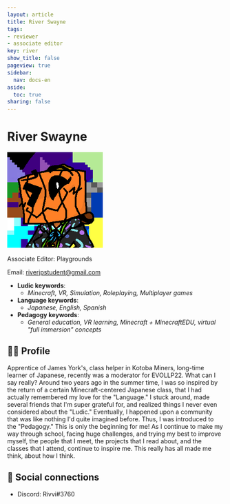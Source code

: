 ```yaml
---
layout: article
title: River Swayne
tags:
- reviewer
- associate editor
key: river
show_title: false
pageview: true
sidebar:
  nav: docs-en
aside:
  toc: true
sharing: false
---
```


# River Swayne

<div class="card">
  <div class="card__image">
    <img class="image" src="/assets/images/LLProfile_River.png"/>
  </div>
</div>

Associate Editor: Playgrounds

Email: [riverjpstudent@gmail.com](mailto:riverjpstudent@gmail.com)

- **Ludic keywords**: 
  - *Minecraft, VR, Simulation, Roleplaying, Multiplayer games*
- **Language keywords**: 
  - *Japanese, English, Spanish*
- **Pedagogy keywords**: 
  - *General education, VR learning, Minecraft + MinecraftEDU, virtual "full immersion" concepts*
<!--more-->

## 👨‍🏫 Profile

Apprentice of James York's, class helper in Kotoba Miners, long-time learner of Japanese, recently was a moderator for EVOLLP22.
What can I say really? Around two years ago in the summer time, I was so inspired by the return of a certain Minecraft-centered Japanese class, that I had actually remembered my love for the "Language." I stuck around, made several friends that I'm super grateful for, and realized things I never even considered about the "Ludic." Eventually, I happened upon a community that was like nothing I'd quite imagined before. Thus, I was introduced to the "Pedagogy."
This is only the beginning for me! As I continue to make my way through school, facing huge challenges, and trying my best to improve myself, the people that I meet, the projects that I read about, and the classes that I attend, continue to inspire me. 
This really has all made me think, about how I think.


## 💬 Social connections

- Discord: Rivvi#3760